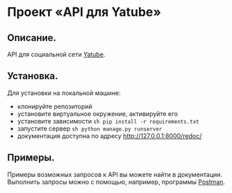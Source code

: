 # Проект «API для Yatube»

## Описание.
API для социальной сети [Yatube](https://github.com/kirrik/yatube_sn).

## Установка.
Для установки на локальной машине:
- клонируйте репозиторий
- установите виртуальное окружение, активируйте его
- установите зависимости
``sh
pip install -r requirements.txt
``
- запустите сервер
``sh
python manage.py runserver
``
- документация доступна по адресу http://127.0.0.1:8000/redoc/

## Примеры.
Примеры возможных запросов к API вы можете найти в документации.
Выполнить запросы можно с помощью, например, программы [Postman](https://www.postman.com/downloads/).